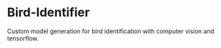 # Bird-Identifier

Custom model generation for bird identification with computer vision and tensorflow.
